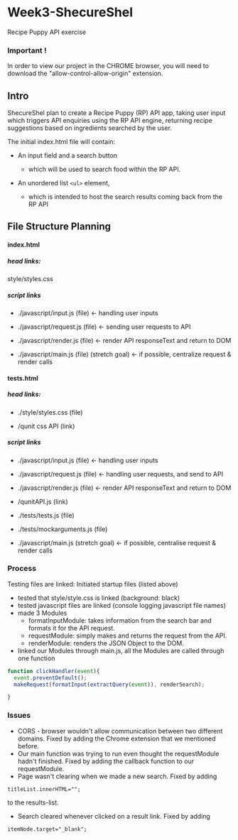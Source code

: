 # Week3-ShecureShel
Recipe Puppy API exercise


### Important !
In order to view our project in the CHROME browser, you will need to download the "allow-control-allow-origin" extension.
## Intro
ShecureShel plan to create a Recipe Puppy (RP) API app, taking user input which triggers API enquiries using the RP API engine, returning recipe suggestions based on ingredients searched by the user.

The initial index.html file will contain:
+ An input field and a search button
  + which will be used to search food within the RP API.

+ An unordered list ``` <ul> ``` element,
  + which is intended to host the search results coming back from the RP API

## File Structure Planning
#### index.html
##### head links:    
style/styles.css


##### script links

  - ./javascript/input.js (file)      <- handling user inputs
  - ./javascript/request.js (file)     <- sending user requests to API
  - ./javascript/render.js (file)     <- render API responseText and return to DOM

  - ./javascript/main.js (file) (stretch goal)       <- if possible, centralize request & render calls

#### tests.html

#####  head links:

  + ./style/styles.css (file)

  + /qunit css API (link)

##### script links
  - ./javascript/input.js (file)       <- handling user inputs
  - ./javascript/request.js (file)     <- handling user requests, and send to API
  - ./javascript/render.js (file)      <- render API responseText and return to DOM
  - /qunitAPI.js (link)
  - ./tests/tests.js (file)
  - ./tests/mockarguments.js (file)


  - ./javascript/main.js (stretch goal)      <- if possible, centralise request & render calls  


### Process
Testing files are linked:
Initiated startup files (listed above)
+ tested that style/style.css is linked (background: black)
+ tested javascript files are linked (console logging javascript file names)
+ made 3 Modules
  - formatInputModule: takes information from the search bar and formats it for the API request.
  - requestModule: simply makes and returns the request from the API.
  - renderModule: renders the JSON Object to the DOM.
+ linked our Modules through main.js, all the Modules are called through one function

``` javascript
function clickHandler(event){
  event.preventDefault();
  makeRequest(formatInput(extractQuery(event)), renderSearch);

}
```
### Issues
+ CORS - browser wouldn't allow communication between two different domains. Fixed by adding the Chrome extension that we mentioned before.
+ Our main function was trying to run even thought the requestModule hadn't finished. Fixed by adding the callback function to our requestModule.
+ Page wasn't clearing when we made a new search. Fixed by adding
```
titleList.innerHTML="";
```
to the results-list.
+ Search cleared whenever clicked on a result link. Fixed by adding
```
itemNode.target="_blank";
```
